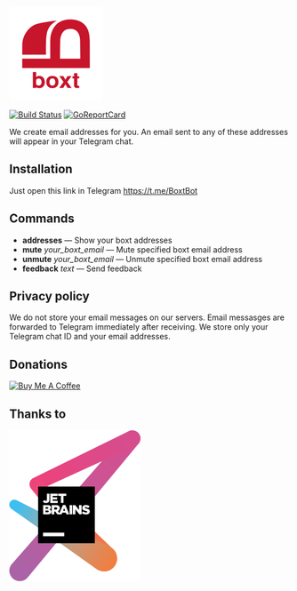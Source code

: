 ![](res/boxt168x168.png)

[![Build Status](https://travis-ci.org/igrmk/boxt.png)](https://travis-ci.org/igrmk/boxt)
[![GoReportCard](https://goreportcard.com/badge/igrmk/boxt)](https://goreportcard.com/report/igrmk/boxt)

We create email addresses for you. An email sent to any of these addresses will appear in your Telegram chat.

Installation
------------

Just open this link in Telegram https://t.me/BoxtBot

Commands
--------

* __addresses__ — Show your boxt addresses
* __mute__ _your_boxt_email_ — Mute specified boxt email address
* __unmute__ _your_boxt_email_ — Unmute specified boxt email address
* __feedback__ _text_ — Send feedback

Privacy policy
--------------

We do not store your email messages on our servers.
Email messasges are forwarded to Telegram immediately after receiving.
We store only your Telegram chat ID and your email addresses.

Donations
---------

<a href="https://www.buymeacoffee.com/J3b15eI" target="_blank"><img src="https://www.buymeacoffee.com/assets/img/custom_images/orange_img.png" alt="Buy Me A Coffee"></a>

Thanks to
---------

[![JetBrains](res/jetbrains.svg)](https://www.jetbrains.com/?from=boxt)

